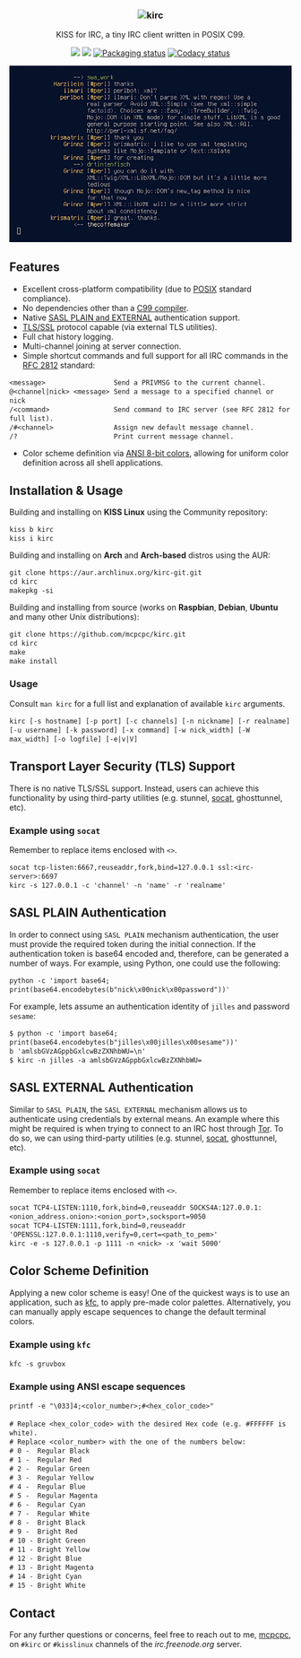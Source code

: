 <!--
  Title: KISS for IRC (kirc)
  Description: A tiny IRC client written in POSIX C99.
  Author: mcpcpc
-->

<h3 align="center">
  <img src="https://raw.githubusercontent.com/mcpcpc/kirc/master/.github/kirc.png" alt="kirc" height="170px">
</h3>

<p align="center">KISS for IRC, a tiny IRC client written in POSIX C99.</p>

<p align="center">
  <a href="./LICENSE"><img src="https://img.shields.io/badge/license-MIT-blue.svg"></a>
  <a href="https://github.com/mcpcpc/kirc/releases"><img src="https://img.shields.io/github/v/release/mcpcpc/kirc.svg"></a>
  <a href="https://repology.org/metapackage/kirc"><img src="https://repology.org/badge/tiny-repos/kirc.svg" alt="Packaging status"></a>
  <a href="https://www.codacy.com/manual/mcpcpc/kirc/dashboard?utm_source=github.com&amp;utm_medium=referral&amp;utm_content=mcpcpc/kirc&amp;utm_campaign=Badge_Grade"><img src="https://app.codacy.com/project/badge/Grade/5616c0ed4b2f4209826038dbc270dbf5" alt="Codacy status"></a>
</p>

<p align="center">
  <img src=".github/example4.png" width="550">
</p>

## Features

*   Excellent cross-platform compatibility (due to [POSIX](https://opensource.com/article/19/7/what-posix-richard-stallman-explains) standard compliance).
*   No dependencies other than a [C99 compiler](https://en.wikipedia.org/wiki/C99).
*   Native [SASL PLAIN and EXTERNAL](https://tools.ietf.org/html/rfc4422) authentication support.
*   [TLS/SSL](https://en.m.wikipedia.org/wiki/Transport_Layer_Security) protocol capable (via external TLS utilities).
*   Full chat history logging.
*   Multi-channel joining at server connection.
*   Simple shortcut commands and full support for all IRC commands in the [RFC 2812](https://tools.ietf.org/html/rfc2812) standard:

```shell
<message>                 Send a PRIVMSG to the current channel.
@<channel|nick> <message> Send a message to a specified channel or nick 
/<command>                Send command to IRC server (see RFC 2812 for full list).
/#<channel>               Assign new default message channel.
/?                        Print current message channel.
```

*   Color scheme definition via [ANSI 8-bit colors](https://en.wikipedia.org/wiki/ANSI_escape_code), allowing for uniform color definition across all shell applications.

## Installation & Usage

Building and installing on **KISS Linux** using the Community repository:

```shell
kiss b kirc
kiss i kirc
```

Building and installing on **Arch** and **Arch-based** distros using the AUR:

```shell
git clone https://aur.archlinux.org/kirc-git.git
cd kirc
makepkg -si
```

Building and installing from source (works on **Raspbian**, **Debian**, **Ubuntu** and many other Unix distributions):

```shell
git clone https://github.com/mcpcpc/kirc.git
cd kirc
make
make install
```

### Usage

Consult `man kirc` for a full list and explanation of available `kirc` arguments.

```shell
kirc [-s hostname] [-p port] [-c channels] [-n nickname] [-r realname] [-u username] [-k password] [-x command] [-w nick_width] [-W max_width] [-o logfile] [-e|v|V]
```

## Transport Layer Security (TLS) Support

There is no native TLS/SSL support. Instead, users can achieve this functionality by using third-party utilities (e.g. stunnel, [socat](https://linux.die.net/man/1/socat), ghosttunnel, etc).

### Example using `socat` 

Remember to replace items enclosed with `<>`.

```shell
socat tcp-listen:6667,reuseaddr,fork,bind=127.0.0.1 ssl:<irc-server>:6697
kirc -s 127.0.0.1 -c 'channel' -n 'name' -r 'realname'
```

## SASL PLAIN Authentication

In order to connect using `SASL PLAIN` mechanism authentication, the user must provide the required token during the initial connection. If the authentication token is base64 encoded and, therefore, can be generated a number of ways. For example, using Python, one could use the following:

```shell
python -c 'import base64; print(base64.encodebytes(b"nick\x00nick\x00password"))'
```

For example, lets assume an authentication identity of `jilles` and password `sesame`:

```shell
$ python -c 'import base64; print(base64.encodebytes(b"jilles\x00jilles\x00sesame"))'
b 'amlsbGVzAGppbGxlcwBzZXNhbWU=\n'
$ kirc -n jilles -a amlsbGVzAGppbGxlcwBzZXNhbWU=
```

## SASL EXTERNAL Authentication

Similar to `SASL PLAIN`, the `SASL EXTERNAL` mechanism allows us to authenticate using credentials by external means. An example where this might be required is when trying to connect to an IRC host through [Tor](https://www.torproject.org/). To do so, we can using third-party utilities (e.g. stunnel, [socat](https://linux.die.net/man/1/socat), ghosttunnel, etc).

### Example using `socat` 

Remember to replace items enclosed with `<>`.

```shell
socat TCP4-LISTEN:1110,fork,bind=0,reuseaddr SOCKS4A:127.0.0.1:<onion_address.onion>:<onion_port>,socksport=9050
socat TCP4-LISTEN:1111,fork,bind=0,reuseaddr 'OPENSSL:127.0.0.1:1110,verify=0,cert=<path_to_pem>'
kirc -e -s 127.0.0.1 -p 1111 -n <nick> -x 'wait 5000'
```

## Color Scheme Definition

Applying a new color scheme is easy! One of the quickest ways is to use an application, such as [kfc](https://github.com/mcpcpc/kfc), to apply pre-made color palettes. Alternatively, you can manually apply escape sequences to change the default terminal colors.

### Example using `kfc`

```shell
kfc -s gruvbox
```

### Example using ANSI escape sequences

```shell
printf -e "\033]4;<color_number>;#<hex_color_code>"

# Replace <hex_color_code> with the desired Hex code (e.g. #FFFFFF is white).
# Replace <color_number> with the one of the numbers below:
# 0 -  Regular Black
# 1 -  Regular Red
# 2 -  Regular Green
# 3 -  Regular Yellow
# 4 -  Regular Blue
# 5 -  Regular Magenta
# 6 -  Regular Cyan
# 7 -  Regular White
# 8 -  Bright Black
# 9 -  Bright Red
# 10 - Bright Green
# 11 - Bright Yellow
# 12 - Bright Blue
# 13 - Bright Magenta
# 14 - Bright Cyan
# 15 - Bright White
```

## Contact

For any further questions or concerns, feel free to reach out to me, [mcpcpc](https://github.com/mcpcpc), on `#kirc`
or `#kisslinux` channels of the _irc.freenode.org_ server.
